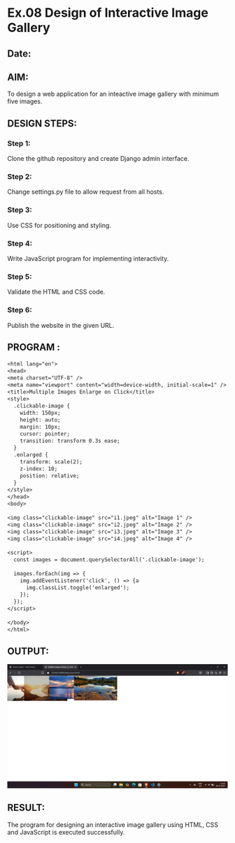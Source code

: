 # Ex.08 Design of Interactive Image Gallery
## Date:

## AIM:
To design a web application for an inteactive image gallery with minimum five images.

## DESIGN STEPS:

### Step 1:
Clone the github repository and create Django admin interface.

### Step 2:
Change settings.py file to allow request from all hosts.

### Step 3:
Use CSS for positioning and styling.

### Step 4:
Write JavaScript program for implementing interactivity.

### Step 5:
Validate the HTML and CSS code.

### Step 6:
Publish the website in the given URL.

## PROGRAM :
```<!DOCTYPE html>
<html lang="en">
<head>
<meta charset="UTF-8" />
<meta name="viewport" content="width=device-width, initial-scale=1" />
<title>Multiple Images Enlarge on Click</title>
<style>
  .clickable-image {
    width: 150px;
    height: auto;
    margin: 10px;
    cursor: pointer;
    transition: transform 0.3s ease;
  }
  .enlarged {
    transform: scale(2);
    z-index: 10;
    position: relative;
  }
</style>
</head>
<body>

<img class="clickable-image" src="i1.jpeg" alt="Image 1" />
<img class="clickable-image" src="i2.jpeg" alt="Image 2" />
<img class="clickable-image" src="i3.jpeg" alt="Image 3" />
<img class="clickable-image" src="i4.jpeg" alt="Image 4" />

<script>
  const images = document.querySelectorAll('.clickable-image');

  images.forEach(img => {
    img.addEventListener('click', () => {a
      img.classList.toggle('enlarged');
    });
  });
</script>

</body>
</html>
```
## OUTPUT:
![alt text](<Screenshot 2025-10-08 111905.png>)
## RESULT:
The program for designing an interactive image gallery using HTML, CSS and JavaScript is executed successfully.
